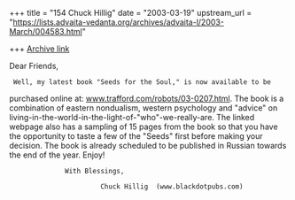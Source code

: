 +++
title = "154 Chuck Hillig"
date = "2003-03-19"
upstream_url = "https://lists.advaita-vedanta.org/archives/advaita-l/2003-March/004583.html"

+++
[Archive link](https://lists.advaita-vedanta.org/archives/advaita-l/2003-March/004583.html)

Dear Friends,

     Well, my latest book "Seeds for the Soul," is now available to be
purchased online at:   www.trafford.com/robots/03-0207.html.    The book
is a combination of eastern nondualism, western psychology and "advice"
on living-in-the-world-in-the-light-of-"who"-we-really-are.   The linked
webpage also has a sampling of 15 pages from the book so that you have
the opportunity to taste a few of the "Seeds" first before making your
decision.  The book is already scheduled to be published in Russian
towards the end of the year.   Enjoy!

                  With Blessings,

                           Chuck Hillig  (www.blackdotpubs.com)

